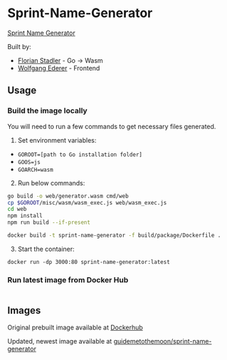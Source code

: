 # Sprint-Name-Generator
[Sprint Name Generator](https://sprintnamegenerator.com)

Built by: 
- [Florian Stadler](https://github.com/flostadler) - Go -> Wasm
- [Wolfgang Ederer](https://github.com/wederer) - Frontend

## Usage

### Build the image locally

You will need to run a few commands to get necessary files generated.

1. Set environment variables:

* `GOROOT=[path to Go installation folder]`
* `GOOS=js`
* `GOARCH=wasm`

2. Run below commands:

``` bash
go build -o web/generator.wasm cmd/web
cp $GOROOT/misc/wasm/wasm_exec.js web/wasm_exec.js
cd web
npm install
npm run build --if-present

docker build -t sprint-name-generator -f build/package/Dockerfile .
```

3. Start the container: 

`docker run -dp 3000:80 sprint-name-generator:latest`

### Run latest image from Docker Hub
``` bash

```

## Images

Original prebuilt image available at [Dockerhub](https://hub.docker.com/r/flostadler/name-generator)

Updated, newest image available at [guidemetothemoon/sprint-name-generator](https://hub.docker.com/r/guidemetothemoon/sprint-name-generator)
